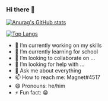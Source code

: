 ### Hi there 👋



[![Anurag's GitHub stats](https://github-readme-stats.vercel.app/api?username=Magnet-js&theme=radical)](https://github.com/Magnet-js/github-readme-stats)

[![Top Langs](https://github-readme-stats.vercel.app/api/top-langs/?username=Magnet-js&theme=radical)](https://github.com/Magnet-js/github-readme-stats)


- 🔭 I’m currently working on my skills
- 🌱 I’m currently learning for school
- 👯 I’m looking to collaborate on ...
- 🤔 I’m looking for help with ...
- 💬 Ask me about everything
- 📫 How to reach me: Magnet#4517
- 😄 Pronouns: he/him
- ⚡ Fun fact: :grin:
